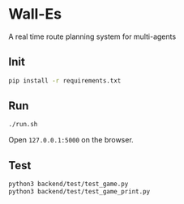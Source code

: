 # Wall-Es

A real time route planning system for multi-agents

## Init

```sh
pip install -r requirements.txt
```

## Run

```sh
./run.sh
```

Open `127.0.0.1:5000` on the browser.

## Test

```sh
python3 backend/test/test_game.py
python3 backend/test/test_game_print.py
```